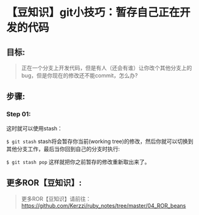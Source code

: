 # 【豆知识】git小技巧：暂存自己正在开发的代码

## 目标:
> 正在一个分支上开发代码，但是有人（还会有谁）让你改个其他分支上的bug，但是你现在的修改还不能commit，怎么办?

## 步骤:

### Step 01:
这时就可以使用stash：

```$ git stash```
stash将会暂存你当前(working tree)的修改，然后你就可以切换到其他分支工作，最后当你回到自己的分支时执行:

```$ git stash pop```
这样就把你之前暂存的修改重新取出来了。

## 更多ROR【豆知识】:
> 更多ROR【豆知识】请前往：https://github.com/Kerzzi/ruby_notes/tree/master/04_ROR_beans
